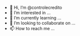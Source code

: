 - 👋 Hi, I’m @controlecredito
- 👀 I’m interested in ...
- 🌱 I’m currently learning ...
- 💞️ I’m looking to collaborate on ...
- 📫 How to reach me ...

<!---
controlecredito/controlecredito is a ✨ special ✨ repository because its `README.md` (this file) appears on your GitHub profile.
You can click the Preview link to take a look at your changes.
--->
